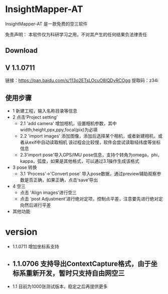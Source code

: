 # InsightMapper-AT

InsightMapper-AT 是一款免费的空三软件


免责声明：
本软件仅为科研学习之用，不对其产生的任何结果负法律责任

## Download

## V 1.1.0711

链接：https://pan.baidu.com/s/113o2ETsLOcuO8lQDyRCOgg 
提取码：z34i 

## 使用步骤

- 1 新建工程，输入名称目录等信息
- 2 点击‘Project setting’
    - 2.1 'add camera' 增加相机，设置相机参数，其中width,height,ppx,ppy,focal(pix)为必填
    - 2.2 'import images' 添加图像，添加后选择某个相机，或者新建相机，或者从exif中自动读取相机
            该过程会比较慢，软件会尝试读取经纬度等坐标信息
   -  2.3'import pose'导入GPS/IMU pose信息，支持个转角为omega，phi，kappa，弧度，如果是其他格式，可以通过3.1操作生成该格式
- 3 pose 转换
   -  3.1 'Process'->'Convert pose' 导入pose数据，通过preview辅助观察参数是否正确，如果正确，点击‘save’导出
- 4 空三
  - 点击 ‘Align images’进行空三
  - 点击 ‘post Adjustment’进行绝对定项，控制点平差，注意要先进行绝对定向然后进行平差
 - 其他功能


# version

- 1.1.0711 增加坐标系支持 
- 1.1.0706 支持导出ContextCapture格式，由于坐标系重新开发，暂时只支持自由网空三
  - 
- 1.1 目前为1000张测试版本，稳定之后再提供更多